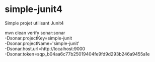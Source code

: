 # simple-junit4
Simple projet utilisant Junit4

mvn clean verify sonar:sonar \
-Dsonar.projectKey=simple-junit \
-Dsonar.projectName='simple-junit' \
-Dsonar.host.url=http://localhost:9000 \
-Dsonar.token=sqp_b04aa6c77b25019404fe9fd9d293b246a9455a1e
